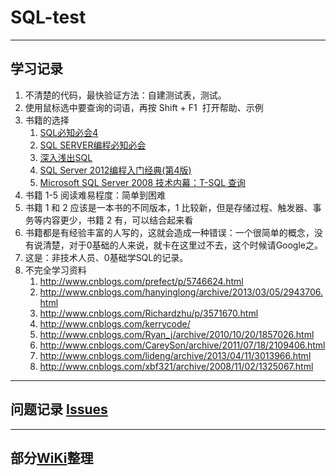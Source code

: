 # SQL-test

---

## 学习记录

1. 不清楚的代码，最快验证方法：自建测试表，测试。
1. 使用鼠标选中要查询的词语，再按 Shift + F1  打开帮助、示例
1. 书籍的选择
    1. [SQL必知必会4](https://book.douban.com/subject/24250054/)
    1. [SQL SERVER编程必知必会](https://book.douban.com/subject/3413617/)
    1. [深入浅出SQL](https://book.douban.com/subject/4024318/)
    1. [SQL Server 2012编程入门经典(第4版)](https://book.douban.com/subject/24371490/)
    1. [Microsoft SQL Server 2008 技术内幕：T-SQL 查询](https://book.douban.com/subject/5273965/)
1. 书籍 1-5 阅读难易程度：简单到困难
1. 书籍 1 和 2 应该是一本书的不同版本，1 比较新，但是存储过程、触发器、事务等内容更少，书籍 2 有，可以结合起来看
1. 书籍都是有经验丰富的人写的，这就会造成一种错误：一个很简单的概念，没有说清楚，对于0基础的人来说，就卡在这里过不去，这个时候请Google之。
1. 这是：非技术人员、0基础学SQL的记录。
1. 不完全学习资料
    1. http://www.cnblogs.com/prefect/p/5746624.html
    1. http://www.cnblogs.com/hanyinglong/archive/2013/03/05/2943706.html
    1. http://www.cnblogs.com/Richardzhu/p/3571670.html
    1. http://www.cnblogs.com/kerrycode/
    1. http://www.cnblogs.com/Ryan_j/archive/2010/10/20/1857026.html
    1. http://www.cnblogs.com/CareySon/archive/2011/07/18/2109406.html
    1. http://www.cnblogs.com/lideng/archive/2013/04/11/3013966.html
    1. http://www.cnblogs.com/xbf321/archive/2008/11/02/1325067.html

---

## 问题记录 [Issues](https://github.com/lpd743663/SQL-test/issues)

---

## 部分[WiKi](https://github.com/lpd743663/SQL-test/wiki)整理
